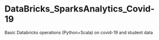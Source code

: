 # DataBricks_SparksAnalytics_Covid-19
Basic Databricks operations (Python+Scala) on covid-19 and student data
